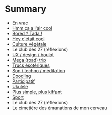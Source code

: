 # Summary

* [En vrac](README.md)
* [Hmm ça a l'air cool](chapter1.md)
* [Bored ? Tada !](bored-tada.md)
* [Hey c'était cool](trucs-qui-mont-marque.md)
* [Culture végétale](micro-fermes.md)
* Le club des 27 \(réflexions\)
* [UX / design / boulot](studio-design.md)
* [Mega \(road\) trip](mega-road-trip.md)
* [Trucs ésotériques](signes-des-astres.md)
* [Son / techno / méditation](musique-technologie-meditation.md)
* [Doodling](doodling-what-people-say.md)
* [Participatif](cooperative.md)
* [Ukulele](ukulele.md)
* [Plus simple, plus kiffant](minimalisme.md)
* [Sport](raw-sport.md)
* Le club des 27 \(réflexions\)
* Le cimetière des émanations de mon cerveau

